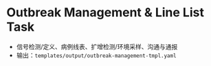 # Outbreak Management & Line List Task

- 信号检测/定义、病例线表、扩增检测/环境采样、沟通与通报
- 输出：`templates/output/outbreak-management-tmpl.yaml`
